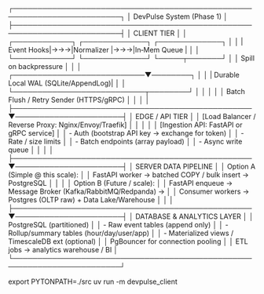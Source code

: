 ┌────────────────────────────────────────────────────────────────────────┐
│ DevPulse System (Phase 1) │
├────────────────────────────────────────────────────────────────────────┤
│ CLIENT TIER │
│ ┌────────────┐ ┌─────────────┐ ┌─────────────┐ │
│ | Event Hooks|→→→|Normalizer |→→→|In‑Mem Queue | │
│ └────────────┘ └─────────────┘ └─────┬───────┘ │
│ Spill on backpressure │ │
│ ┌───────────────────────────▼────────┐ │
│ | Durable Local WAL (SQLite/AppendLog)| │
│ └───────────────────────────┬────────┘ │
│ │ │
│ Batch Flush / Retry Sender (HTTPS/gRPC) │
│ │ │
├─────────────────────────────────────────────────▼──────────────────────┤
│ EDGE / API TIER │
│ [Load Balancer / Reverse Proxy: Nginx/Envoy/Traefik] │
│ │ │
│ [Ingestion API: FastAPI or gRPC service] │
│ - Auth (bootstrap API key → exchange for token) │
│ - Rate / size limits │
│ - Batch endpoints (array payload) │
│ - Async write queue │
│ │ │
├─────────────────────────────────────────────────▼──────────────────────┤
│ SERVER DATA PIPELINE │
│ Option A (Simple @ this scale): │
│ FastAPI worker → batched COPY / bulk insert → PostgreSQL │
│ │
│ Option B (Future / scale): │
│ FastAPI enqueue → Message Broker (Kafka/RabbitMQ/Redpanda) → │
│ Consumer workers → Postgres (OLTP raw) + Data Lake/Warehouse │
│ │
├─────────────────────────────────────────────────▼──────────────────────┤
│ DATABASE & ANALYTICS LAYER │
│ PostgreSQL (partitioned) │
│ - Raw event tables (append only) │
│ - Rollup/summary tables (hour/day/user/app) │
│ - Materialized views / TimescaleDB ext (optional) │
│ PgBouncer for connection pooling │
│ ETL jobs → analytics warehouse / BI │
└────────────────────────────────────────────────────────────────────────┘

export PYTONPATH=./src
uv run -m devpulse_client
